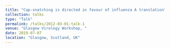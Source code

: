 ```yaml
---
title: "Cap-snatching is directed in favour of influenza A translation"
collection: talks
type: "Talk"
permalink: /talks/2012-03-01-talk-1
venue: "Glasgow Virology Workshop, "
date: 2019-07-07
location: "Glasgow, Scotland, UK"
---
```


